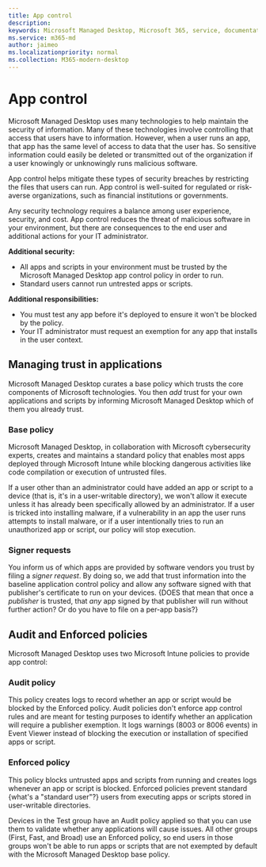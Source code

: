 ```yaml
---
title: App control
description:  
keywords: Microsoft Managed Desktop, Microsoft 365, service, documentation
ms.service: m365-md
author: jaimeo
ms.localizationpriority: normal
ms.collection: M365-modern-desktop
---
```


# App control

Microsoft Managed Desktop uses many technologies to help maintain the security of information. Many of these technologies involve controlling that access that users have to information. However, when a user runs an app, that app has the same level of access to data that the user has. So sensitive information could easily be deleted or transmitted out of the organization if a user knowingly or unknowingly runs malicious software.

App control helps mitigate these types of security breaches by restricting the files that users can run. App control is well-suited for regulated or risk-averse organizations, such as financial institutions or governments.

Any security technology requires a balance among user experience, security, and cost. App control reduces the threat of malicious software in your environment, but there are consequences to the end user and additional actions for your IT administrator.

**Additional security:**

- All apps and scripts in your environment must be trusted by the Microsoft Managed Desktop app control policy in order to run.
- Standard users cannot run untrested apps or scripts.

**Additional responsibilities:**

- You must test any app before it's deployed to ensure it won't be blocked by the policy.
- Your IT administrator must request an exemption for any app that installs in the user context.

## Managing trust in applications

Microsoft Managed Desktop curates a base policy which trusts the core components of Microsoft technologies. You then *add* trust for your own applications and scripts by informing Microsoft Managed Desktop which of them you already trust.

### Base policy

Microsoft Managed Desktop, in collaboration with Microsoft cybersecurity experts, creates and maintains a standard policy that enables most apps deployed through Microsoft Intune while blocking dangerous activities like code compilation or execution of untrusted files.

If a user other than an administrator could have added an app or script to a device (that is, it's in a user-writable directory), we won't allow it execute unless it has already been specifically allowed by an administrator. If a user is tricked into installing malware, if a vulnerability in an app the user runs attempts to install malware, or if a user intentionally tries to run an unauthorized app or script, our policy will stop execution.

### Signer requests

You inform us of which apps are provided by software vendors you trust by filing a *signer request*. By doing so, we add that trust information into the baseline application control policy and allow any software signed with that publisher's certificate to run on your devices. {DOES that mean that once a *publisher* is trusted, that *any* app signed by that publisher will run without further action? Or do you have to file on a per-app basis?}

## Audit and Enforced policies

Microsoft Managed Desktop uses two Microsoft Intune policies to provide app control:

### Audit policy
This policy creates logs to record whether an app or script would be blocked by the Enforced policy. Audit policies don't enforce app control rules and are meant for testing purposes to identify whether an application will require a publisher exemption. It logs warnings (8003 or 8006 events) in Event Viewer instead of blocking the execution or installation of specified apps or script.

### Enforced policy
This policy blocks untrusted apps and scripts from running and creates logs whenever an app or script is blocked. Enforced policies prevent standard {what's a "standard user"?} users from executing apps or scripts stored in user-writable directories.

Devices in the Test group have an Audit policy applied so that you can use them to validate whether any applications will cause issues. All other groups (First, Fast, and Broad) use an Enforced policy, so end users in those groups won't be able to run apps or scripts that are not exempted by default with the Microsoft Managed Desktop base policy.







